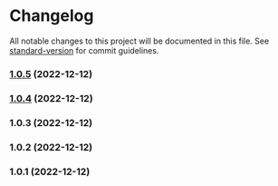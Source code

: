 # Changelog

All notable changes to this project will be documented in this file. See [standard-version](https://github.com/conventional-changelog/standard-version) for commit guidelines.

### [1.0.5](https://github.com/olavoparno/the-bugging/compare/v1.0.4...v1.0.5) (2022-12-12)

### [1.0.4](https://github.com/olavoparno/the-bugging/compare/v1.0.3...v1.0.4) (2022-12-12)

### 1.0.3 (2022-12-12)

### 1.0.2 (2022-12-12)

### 1.0.1 (2022-12-12)
